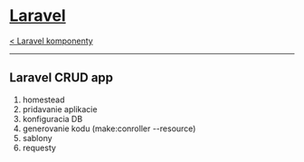 [Laravel](./index.html)
=====================

[< Laravel komponenty](./komponenty.html)

- - - -

## Laravel CRUD app

1. homestead
2. pridavanie aplikacie
3. konfiguracia DB
4. generovanie kodu (make:conroller --resource)
5. sablony
6. requesty

